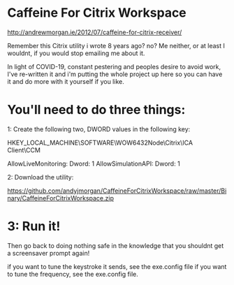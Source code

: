 ﻿# Caffeine For Citrix Workspace

http://andrewmorgan.ie/2012/07/caffeine-for-citrix-receiver/

Remember this Citrix utility i wrote 8 years ago? no? Me neither, or at least I wouldnt, if you would stop emailing me about it.

In light of COVID-19, constant pestering and peoples desire to avoid work, I've re-written it and i'm putting the whole project up here so you can have it and do more with it yourself if you like.

# You'll need to do three things:

1:  Create the following two, DWORD values in the following key:

HKEY_LOCAL_MACHINE\SOFTWARE\WOW6432Node\Citrix\ICA Client\CCM

AllowLiveMonitoring: Dword: 1
AllowSimulationAPI: Dword: 1

2: Download the utility:

https://github.com/andyjmorgan/CaffeineForCitrixWorkspace/raw/master/Binary/CaffeineForCitrixWorkspace.zip

# 3: Run it!

Then go back to doing nothing safe in the knowledge that you shouldnt get a screensaver prompt again!

if you want to tune the keystroke it sends, see the exe.config file
if you want to tune the frequency, see the exe.config file.

